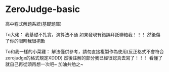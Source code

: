 # ZeroJudge-basic
高中程式解題系統(基礎題庫)

To大佬：
我基礎不扎實，演算法不通
如果發現有錯誤拜託聯絡我！！！
然後傷了你的眼睛我很抱歉

To和我一樣的小菜雞：
解法僅供參考，請勿直接複製作為使用(反正格式不會符合zerojudge的格式規定XDDD)
然後註解的部分我已經很認真去寫了！！！
看懂了就自己再從頭再想一次吧~
加油共勉之~
